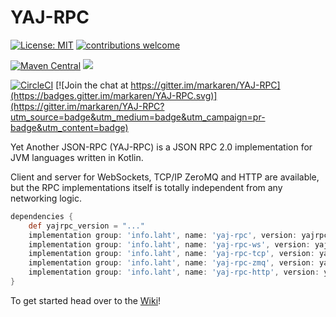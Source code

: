 # YAJ-RPC

[![License: MIT](https://img.shields.io/badge/License-MIT-yellow.svg)](https://opensource.org/licenses/MIT)
[![contributions welcome](https://img.shields.io/badge/contributions-welcome-brightgreen.svg?style=flat)](https://github.com/markaren/YAJ-RPC/issues)

[![Maven Central](https://maven-badges.herokuapp.com/maven-central/info.laht/yaj-rpc/badge.svg)](https://mvnrepository.com/artifact/info.laht/yaj-rpc)
[![](https://jitpack.io/v/markaren/YAJ-RPC.svg)](https://jitpack.io/#markaren/YAJ-RPC)


[![CircleCI](https://circleci.com/gh/markaren/YAJ-RPC/tree/master.svg?style=svg)](https://circleci.com/gh/markaren/YAJ-RPC/tree/master) [![Join the chat at https://gitter.im/markaren/YAJ-RPC](https://badges.gitter.im/markaren/YAJ-RPC.svg)](https://gitter.im/markaren/YAJ-RPC?utm_source=badge&utm_medium=badge&utm_campaign=pr-badge&utm_content=badge)

Yet Another JSON-RPC (YAJ-RPC) is a JSON RPC 2.0 implementation for JVM languages written in Kotlin.


Client and server for WebSockets, TCP/IP ZeroMQ and HTTP are available, 
but the RPC implementations itself is totally independent from any networking logic.


```gradle
dependencies {
    def yajrpc_version = "..."
    implementation group: 'info.laht', name: 'yaj-rpc', version: yajrpc_version
    implementation group: 'info.laht', name: 'yaj-rpc-ws', version: yajrpc_version
    implementation group: 'info.laht', name: 'yaj-rpc-tcp', version: yajrpc_version
    implementation group: 'info.laht', name: 'yaj-rpc-zmq', version: yajrpc_version
    implementation group: 'info.laht', name: 'yaj-rpc-http', version: yajrpc_version
}
```

To get started head over to the [Wiki](https://github.com/markaren/YAJ-RPC/wiki)!